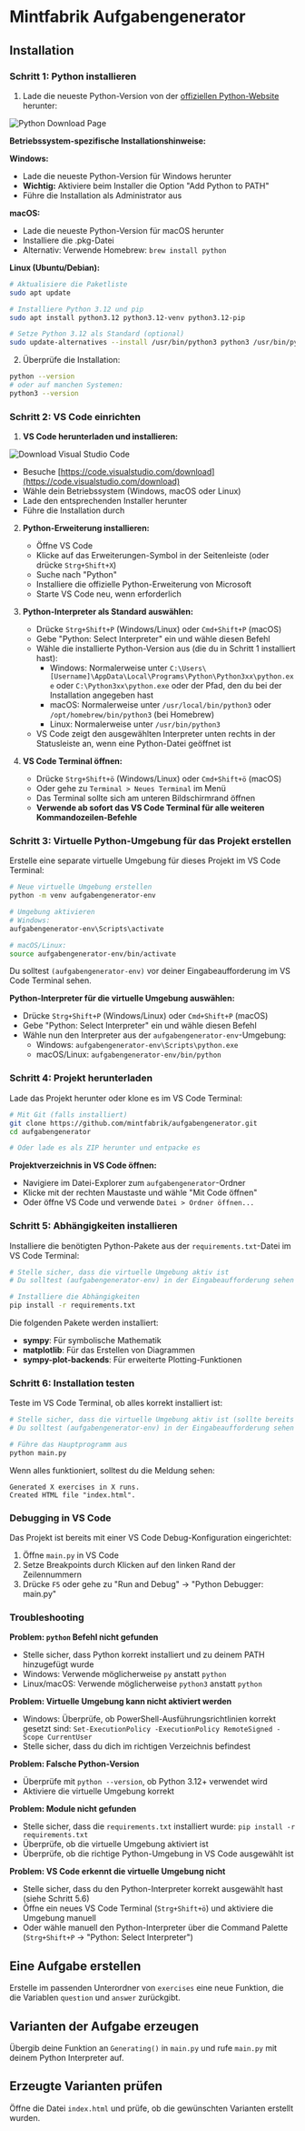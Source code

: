# Mintfabrik Aufgabengenerator

## Installation

### Schritt 1: Python installieren

1. Lade die neueste Python-Version von der [offiziellen Python-Website](https://www.python.org/downloads/) herunter:

![Python Download Page](https://github.com/user-attachments/assets/2b54e78b-56d8-464e-90a5-01851447d1c3)

**Betriebssystem-spezifische Installationshinweise:**

**Windows:**
- Lade die neueste Python-Version für Windows herunter
- **Wichtig:** Aktiviere beim Installer die Option "Add Python to PATH"
- Führe die Installation als Administrator aus

**macOS:**
- Lade die neueste Python-Version für macOS herunter
- Installiere die .pkg-Datei
- Alternativ: Verwende Homebrew: `brew install python`

**Linux (Ubuntu/Debian):**
```bash
# Aktualisiere die Paketliste
sudo apt update

# Installiere Python 3.12 und pip
sudo apt install python3.12 python3.12-venv python3.12-pip

# Setze Python 3.12 als Standard (optional)
sudo update-alternatives --install /usr/bin/python3 python3 /usr/bin/python3.12 1
```

2. Überprüfe die Installation:
```bash
python --version
# oder auf manchen Systemen:
python3 --version
```

### Schritt 2: VS Code einrichten

1. **VS Code herunterladen und installieren:**

![Download Visual Studio Code](https://github.com/user-attachments/assets/1d435685-78ee-4226-a6c7-5ba115b84ccc)

   - Besuche [https://code.visualstudio.com/download](https://code.visualstudio.com/download)
   - Wähle dein Betriebssystem (Windows, macOS oder Linux)
   - Lade den entsprechenden Installer herunter
   - Führe die Installation durch

2. **Python-Erweiterung installieren:**
   - Öffne VS Code
   - Klicke auf das Erweiterungen-Symbol in der Seitenleiste (oder drücke `Strg+Shift+X`)
   - Suche nach "Python"
   - Installiere die offizielle Python-Erweiterung von Microsoft
   - Starte VS Code neu, wenn erforderlich

3. **Python-Interpreter als Standard auswählen:**
   - Drücke `Strg+Shift+P` (Windows/Linux) oder `Cmd+Shift+P` (macOS)
   - Gebe "Python: Select Interpreter" ein und wähle diesen Befehl
   - Wähle die installierte Python-Version aus (die du in Schritt 1 installiert hast):
     - Windows: Normalerweise unter `C:\Users\[Username]\AppData\Local\Programs\Python\Python3xx\python.exe` oder `C:\Python3xx\python.exe` oder der Pfad, den du bei der Installation angegeben hast
     - macOS: Normalerweise unter `/usr/local/bin/python3` oder `/opt/homebrew/bin/python3` (bei Homebrew)
     - Linux: Normalerweise unter `/usr/bin/python3`
   - VS Code zeigt den ausgewählten Interpreter unten rechts in der Statusleiste an, wenn eine Python-Datei geöffnet ist

4. **VS Code Terminal öffnen:**
   - Drücke `Strg+Shift+ö` (Windows/Linux) oder `Cmd+Shift+ö` (macOS)
   - Oder gehe zu `Terminal > Neues Terminal` im Menü
   - Das Terminal sollte sich am unteren Bildschirmrand öffnen
   - **Verwende ab sofort das VS Code Terminal für alle weiteren Kommandozeilen-Befehle**

### Schritt 3: Virtuelle Python-Umgebung für das Projekt erstellen

Erstelle eine separate virtuelle Umgebung für dieses Projekt im VS Code Terminal:

```bash
# Neue virtuelle Umgebung erstellen
python -m venv aufgabengenerator-env

# Umgebung aktivieren
# Windows:
aufgabengenerator-env\Scripts\activate

# macOS/Linux:
source aufgabengenerator-env/bin/activate
```

Du solltest `(aufgabengenerator-env)` vor deiner Eingabeaufforderung im VS Code Terminal sehen.

**Python-Interpreter für die virtuelle Umgebung auswählen:**
- Drücke `Strg+Shift+P` (Windows/Linux) oder `Cmd+Shift+P` (macOS)
- Gebe "Python: Select Interpreter" ein und wähle diesen Befehl
- Wähle nun den Interpreter aus der `aufgabengenerator-env`-Umgebung:
  - Windows: `aufgabengenerator-env\Scripts\python.exe`
  - macOS/Linux: `aufgabengenerator-env/bin/python`

### Schritt 4: Projekt herunterladen

Lade das Projekt herunter oder klone es im VS Code Terminal:

```bash
# Mit Git (falls installiert)
git clone https://github.com/mintfabrik/aufgabengenerator.git
cd aufgabengenerator

# Oder lade es als ZIP herunter und entpacke es
```

**Projektverzeichnis in VS Code öffnen:**
- Navigiere im Datei-Explorer zum `aufgabengenerator`-Ordner
- Klicke mit der rechten Maustaste und wähle "Mit Code öffnen"
- Oder öffne VS Code und verwende `Datei > Ordner öffnen...`

### Schritt 5: Abhängigkeiten installieren

Installiere die benötigten Python-Pakete aus der `requirements.txt`-Datei im VS Code Terminal:

```bash
# Stelle sicher, dass die virtuelle Umgebung aktiv ist
# Du solltest (aufgabengenerator-env) in der Eingabeaufforderung sehen

# Installiere die Abhängigkeiten
pip install -r requirements.txt
```

Die folgenden Pakete werden installiert:
- **sympy**: Für symbolische Mathematik
- **matplotlib**: Für das Erstellen von Diagrammen
- **sympy-plot-backends**: Für erweiterte Plotting-Funktionen

### Schritt 6: Installation testen

Teste im VS Code Terminal, ob alles korrekt installiert ist:

```bash
# Stelle sicher, dass die virtuelle Umgebung aktiv ist (sollte bereits aktiv sein)
# Du solltest (aufgabengenerator-env) in der Eingabeaufforderung sehen

# Führe das Hauptprogramm aus
python main.py
```

Wenn alles funktioniert, solltest du die Meldung sehen:
```
Generated X exercises in X runs.
Created HTML file "index.html".
```

### Debugging in VS Code

Das Projekt ist bereits mit einer VS Code Debug-Konfiguration eingerichtet:

1. Öffne `main.py` in VS Code
2. Setze Breakpoints durch Klicken auf den linken Rand der Zeilennummern
3. Drücke `F5` oder gehe zu "Run and Debug" → "Python Debugger: main.py"

### Troubleshooting

**Problem: `python` Befehl nicht gefunden**
- Stelle sicher, dass Python korrekt installiert und zu deinem PATH hinzugefügt wurde
- Windows: Verwende möglicherweise `py` anstatt `python`
- Linux/macOS: Verwende möglicherweise `python3` anstatt `python`

**Problem: Virtuelle Umgebung kann nicht aktiviert werden**
- Windows: Überprüfe, ob PowerShell-Ausführungsrichtlinien korrekt gesetzt sind: `Set-ExecutionPolicy -ExecutionPolicy RemoteSigned -Scope CurrentUser`
- Stelle sicher, dass du dich im richtigen Verzeichnis befindest

**Problem: Falsche Python-Version**
- Überprüfe mit `python --version`, ob Python 3.12+ verwendet wird
- Aktiviere die virtuelle Umgebung korrekt

**Problem: Module nicht gefunden**
- Stelle sicher, dass die `requirements.txt` installiert wurde: `pip install -r requirements.txt`
- Überprüfe, ob die virtuelle Umgebung aktiviert ist
- Überprüfe, ob die richtige Python-Umgebung in VS Code ausgewählt ist

**Problem: VS Code erkennt die virtuelle Umgebung nicht**
- Stelle sicher, dass du den Python-Interpreter korrekt ausgewählt hast (siehe Schritt 5.6)
- Öffne ein neues VS Code Terminal (`Strg+Shift+ö`) und aktiviere die Umgebung manuell
- Oder wähle manuell den Python-Interpreter über die Command Palette (`Strg+Shift+P` → "Python: Select Interpreter")

## Eine Aufgabe erstellen

Erstelle im passenden Unterordner von `exercises` eine neue Funktion, die die Variablen `question` und `answer` zurückgibt.

## Varianten der Aufgabe erzeugen

Übergib deine Funktion an `Generating()` in `main.py` und rufe `main.py` mit deinem Python Interpreter auf.

## Erzeugte Varianten prüfen

Öffne die Datei `index.html` und prüfe, ob die gewünschten Varianten erstellt wurden.


